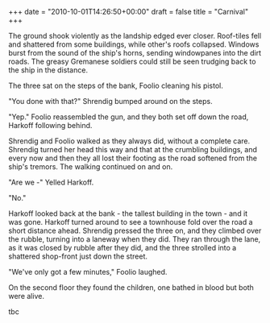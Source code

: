 +++
date = "2010-10-01T14:26:50+00:00"
draft = false
title = "Carnival"
+++
<p>The ground shook violently as the landship edged ever closer. Roof-tiles fell and shattered from some buildings, while other's roofs collapsed. Windows burst from the sound of the ship's horns, sending windowpanes into the dirt roads. The greasy Gremanese soldiers could still be seen trudging back to the ship in the distance.</p>&#13;
<p>The three sat on the steps of the bank, Foolio cleaning his pistol.</p>&#13;
<p>"You done with that?" Shrendig bumped around on the steps.</p>&#13;
<p>"Yep." Foolio reassembled the gun, and they both set off down the road, Harkoff following behind.</p>&#13;
<p>Shrendig and Foolio walked as they always did, without a complete care. Shrendig turned her head this way and that at the crumbling buildings, and every now and then they all lost their footing as the road softened from the ship's tremors. The walking continued on and on.</p>&#13;
<p>"Are we -" Yelled Harkoff.</p>&#13;
<p>"No."</p>&#13;
<p>Harkoff looked back at the bank - the tallest building in the town - and it was gone. Harkoff turned around to see a townhouse fold over the road a short distance ahead. Shrendig pressed the three on, and they climbed over the rubble, turning into a laneway when they did. They ran through the lane, as it was closed by rubble after they did, and the three strolled into a shattered shop-front just down the street.</p>&#13;
<p>"We've only got a few minutes," Foolio laughed.</p>&#13;
<p>On the second floor they found the children, one bathed in blood but both were alive.</p>&#13;
<p>tbc</p> 
